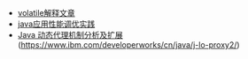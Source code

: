 * [volatile解释文章](https://www.ibm.com/developerworks/cn/java/j-jtp06197.html "volatile好文")
* [java应用性能调优实践](https://www.ibm.com/developerworks/cn/java/j-lo-performance-tuning-practice/index.html)
* [Java 动态代理机制分析及扩展](https://www.ibm.com/developerworks/cn/java/j-lo-proxy1/index.html)(https://www.ibm.com/developerworks/cn/java/j-lo-proxy2/)
